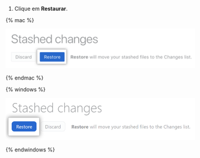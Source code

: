 1. Clique em **Restaurar**.

  {% mac %}

  ![Botão de restaurar alterações ocultas](/assets/images/help/desktop/mac-restore-stashed-changes-button.png)

  {% endmac %}

  {% windows %}

  ![Botão de restaurar alterações ocultas](/assets/images/help/desktop/windows-restore-stashed-changes-button.png)

  {% endwindows %}
